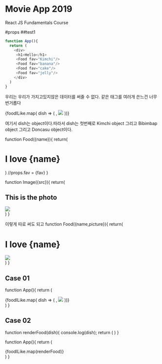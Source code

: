 # Movie App 2019

React JS Fundamentals Course

#props
##test1
~~~js
function App(){
  return (
    <div>
     <h1>Hello</h1>
     <Food fav="Kimchi"/>
     <Food fav="banana"/>
     <Food fav="cake"/>
     <Food fav="jelly"/>
    </div>
  )
}
~~~

우리는 우리가 가지고있지않은 데이터를 써줄 수 없다. 
같은 태그를 여러개 쓴느건 너무 번거롭다


{foodILike.map( dish => (
    <Food name={dish.name} />,
    <Image src={dish.image}/>
))}

여기서 dish는 object이다.따라서 dish는 첫번째로 Kimchi object 그리고 Bibimbap object 그리고 Doncasu object이다.

function Food({name}){
  return(
    <h1>I love {name}</h1> 
  )
  //props.fav = {fav}
}

function Image({src}){
  return(
    <div>
      <h2>This is the photo</h2>
      <img src={src}/>
    </div>
  )
}

이렇게 따로 써도 되고
function Food({name,picture}){
    return(
        <div>
            <h1>I love {name}</h1>
            <img src={picture}/>
        </div>
    )
}

## Case 01
function App(){
  return (
    <div>
      {foodILike.map( dish => (
      <Food name={dish.name} />,
      <Image src={dish.image}/>
      ))}
    </div>
  )
}

## Case 02
function renderFood(dish){
    console.log(dish);
    return (
        <Food key={dish.id} name={dish.name} picture={dish.image}/>
        )
}

function App(){
    return (
        <div>
            {foodILike.map(renderFood)}
        </div>
    )
}